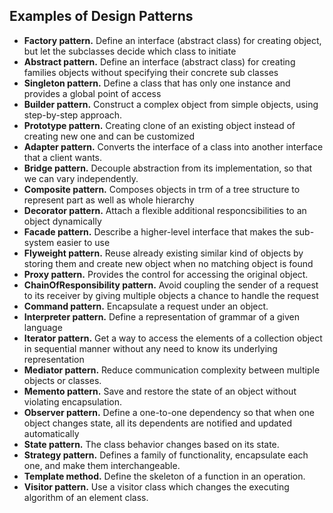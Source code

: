## Examples of Design Patterns
- **Factory pattern.** Define an interface (abstract class) for creating object, but let the subclasses decide which class to initiate
- **Abstract pattern.** Define an interface (abstract class) for creating families objects without specifying their concrete sub classes
- **Singleton pattern.** Define a class that has only one instance and provides a global point of access
- **Builder pattern.** Construct a complex object from simple objects, using step-by-step approach.
- **Prototype pattern.** Creating clone of an existing object instead of creating new one and can be customized
- **Adapter pattern.** Converts the interface of a class into another interface that a client wants.
- **Bridge pattern.** Decouple abstraction from its implementation, so that we can vary independently.
- **Composite pattern.** Composes objects in trm of a tree structure to represent part as well as whole hierarchy
- **Decorator pattern.** Attach a flexible additional responcsibilities to an object dynamically
- **Facade pattern.** Describe a higher-level interface that makes the sub-system easier to use
- **Flyweight pattern.**  Reuse already existing similar kind of objects by storing them and create new object when no matching object is found
- **Proxy pattern.** Provides the control for accessing the original object.
- **ChainOfResponsibility pattern.** Avoid coupling the sender of a request to its receiver by giving multiple objects a chance to handle the request
- **Command pattern.** Encapsulate a request under an object.
- **Interpreter pattern.** Define a representation of grammar of a given language
- **Iterator pattern.** Get a way to access the elements of a collection object in sequential manner without any need to know its underlying representation
- **Mediator pattern.** Reduce communication complexity between multiple objects or classes.
- **Memento pattern.** Save and restore the state of an object without violating encapsulation.
- **Observer pattern.** Define a one-to-one dependency so that when one object changes state, all its dependents are notified and updated automatically
- **State pattern.** The class behavior changes based on its state.
- **Strategy pattern.** Defines a family of functionality, encapsulate each one, and make them interchangeable.
- **Template method.** Define the skeleton of a function in an operation.
- **Visitor pattern.** Use a visitor class which changes the executing algorithm of an element class.